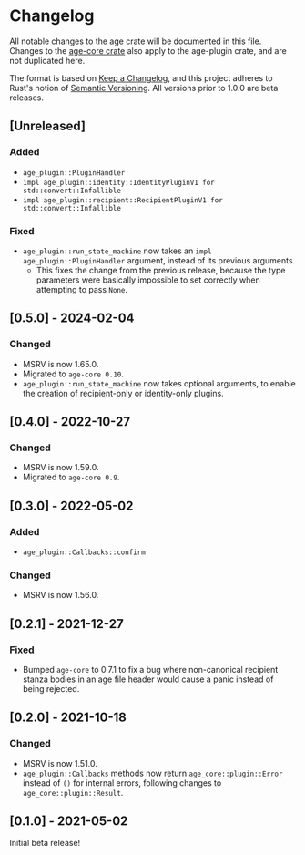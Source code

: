 # Changelog
All notable changes to the age crate will be documented in this file. Changes
to the [age-core crate](../age-core/CHANGELOG.md) also apply to the age-plugin
crate, and are not duplicated here.

The format is based on [Keep a Changelog](https://keepachangelog.com/en/1.0.0/),
and this project adheres to Rust's notion of
[Semantic Versioning](https://semver.org/spec/v2.0.0.html). All versions prior
to 1.0.0 are beta releases.

## [Unreleased]
### Added
- `age_plugin::PluginHandler`
- `impl age_plugin::identity::IdentityPluginV1 for std::convert::Infallible`
- `impl age_plugin::recipient::RecipientPluginV1 for std::convert::Infallible`

### Fixed
- `age_plugin::run_state_machine` now takes an `impl age_plugin::PluginHandler`
  argument, instead of its previous arguments.
  - This fixes the change from the previous release, because the type parameters
    were basically impossible to set correctly when attempting to pass `None`.

## [0.5.0] - 2024-02-04
### Changed
- MSRV is now 1.65.0.
- Migrated to `age-core 0.10`.
- `age_plugin::run_state_machine` now takes optional arguments, to enable the
  creation of recipient-only or identity-only plugins.

## [0.4.0] - 2022-10-27
### Changed
- MSRV is now 1.59.0.
- Migrated to `age-core 0.9`.

## [0.3.0] - 2022-05-02
### Added
- `age_plugin::Callbacks::confirm`

### Changed
- MSRV is now 1.56.0.

## [0.2.1] - 2021-12-27
### Fixed
- Bumped `age-core` to 0.7.1 to fix a bug where non-canonical recipient stanza
  bodies in an age file header would cause a panic instead of being rejected.

## [0.2.0] - 2021-10-18
### Changed
- MSRV is now 1.51.0.
- `age_plugin::Callbacks` methods now return `age_core::plugin::Error` instead
  of `()` for internal errors, following changes to `age_core::plugin::Result`.

## [0.1.0] - 2021-05-02
Initial beta release!
